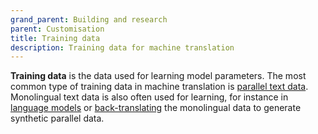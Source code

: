```yaml
---
grand_parent: Building and research
parent: Customisation
title: Training data
description: Training data for machine translation
---
```


**Training data** is the data used for learning model parameters.
The most common type of training data in machine translation is [parallel text data](parallel-data.md).
Monolingual text data is also often used for learning, for instance in [language models](/concepts/language-model.md) or [back-translating](/customisation/back-translation.md) the monolingual data to generate synthetic parallel data.
